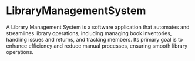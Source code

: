 # LibraryManagementSystem
A Library Management System is a software application that automates and streamlines library operations, including managing book inventories, handling issues and returns, and tracking members. Its primary goal is to enhance efficiency and reduce manual processes, ensuring smooth library operations.
